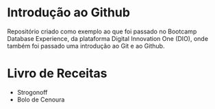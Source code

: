 # Introdução ao Github

Repositório criado como exemplo ao que foi passado no Bootcamp Database Experience, da plataforma Digital Innovation One (DIO), onde também foi passado uma introdução ao Git e ao Github.

# Livro de Receitas

- Strogonoff
- Bolo de Cenoura

